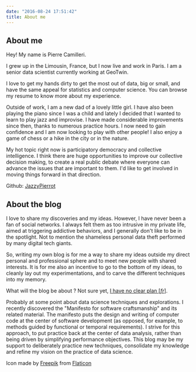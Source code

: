 ```yaml
---
date: "2016-08-24 17:51:42"
title: About me
---
```


About me
--------

Hey! My name is Pierre Camilleri. 

I grew up in the Limousin, France, but I now live and work in Paris. I am
a senior data scientist currently working at GeoTwin.

I love to get my hands dirty to get the most out of data, big or small, and
have the same appeal for statistics and computer science. You can browse my
resume to know more about my experience. 

Outside of work, I am a new dad of a lovely little girl. I have also been
playing the piano since I was a child and lately I decided that I wanted to
learn to play jazz and improvise. I have made considerable improvements since
then, thanks to numerous practice hours. I now need to gain confidence and I
am now looking to play with other people! I also enjoy a
game of chess or a hike in the city or in the nature.

My hot topic right now is participatory democracy and collective intelligence. 
I think there are huge opportunities to improve our collective decision making, 
to create a real public debate where everyone can advance the issues that are 
important to them. I'd like to get involved in moving things forward in that 
direction.  

Github: [JazzyPierrot](https://github.com/JazzyPierrot)

About the blog
--------------

I love to share my discoveries and my ideas. However, I have never been a fan
of social networks. I always felt them as too intrusive in my private life,
aimed at triggering addictive behaviors, and I generally don't like to be in
the spotlight. Not to mention the shameless personal data theft performed by
many digital tech giants. 

So, writing my own blog is for me a way to share my ideas outside my direct
personal and professional sphere and to meet new people with shared interests.
It is for me also an incentive to go to the bottom of my ideas, to cleanly lay
out my experimentations, and to carve the different techniques into my memory.

What will the blog be about ? Not sure yet, [I have no clear plan 
\[*fr*\]](/posts/ode_a_l_absence_de_plan/).

Probably at some point about data science techniques and explorations. I 
recently discovered the "Manifesto for software craftsmanship" and its related
material. The manifesto puts the design and writing of computer code at the
center of software development (as opposed, for example, to methods guided by
functional or temporal requirements). I strive for this approach, to put
practice back at the center of data analysis, rather than being driven by
simplifying performance objectives. This blog may be my support to deliberately 
practice new techniques,
consolidate my knowledge and refine my vision on the practice of data science. 

Icon made by [Freepik](https://www.freepik.com) from 
[Flaticon](https://www.flaticon.com/) 
